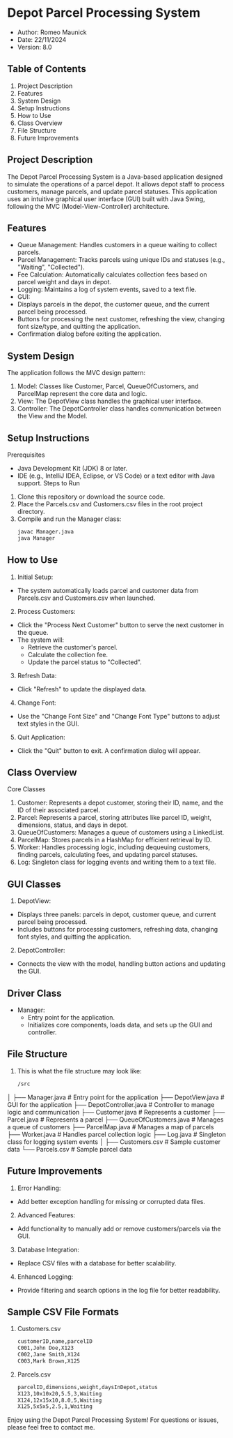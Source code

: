 # Depot Parcel Processing System

- Author: Romeo Maunick
- Date: 22/11/2024
- Version: 8.0

## Table of Contents
1. Project Description
2. Features
3. System Design
4. Setup Instructions
5. How to Use
6. Class Overview
7. File Structure
8. Future Improvements

## Project Description
The Depot Parcel Processing System is a Java-based application designed to simulate the operations of a parcel depot. 
It allows depot staff to process customers, manage parcels, and update parcel statuses. 
This application uses an intuitive graphical user interface (GUI) built with Java Swing, following
the MVC (Model-View-Controller) architecture.

## Features
- Queue Management: Handles customers in a queue waiting to collect parcels.
- Parcel Management: Tracks parcels using unique IDs and statuses (e.g., "Waiting", "Collected").
- Fee Calculation: Automatically calculates collection fees based on parcel weight and days in depot.
- Logging: Maintains a log of system events, saved to a text file.
- GUI:
 - Displays parcels in the depot, the customer queue, and the current parcel being processed.
 - Buttons for processing the next customer, refreshing the view, changing font size/type, and quitting the application.
 - Confirmation dialog before exiting the application.

## System Design
The application follows the MVC design pattern:

1. Model: Classes like Customer, Parcel, QueueOfCustomers, and ParcelMap represent the core data and logic.
2. View: The DepotView class handles the graphical user interface.
3. Controller: The DepotController class handles communication between the View and the Model.

## Setup Instructions
Prerequisites
- Java Development Kit (JDK) 8 or later.
- IDE (e.g., IntelliJ IDEA, Eclipse, or VS Code) or a text editor with Java support.
Steps to Run
1. Clone this repository or download the source code.
2. Place the Parcels.csv and Customers.csv files in the root project directory.
3. Compile and run the Manager class:
   ```bash
   javac Manager.java
   java Manager

## How to Use
1. Initial Setup:
- The system automatically loads parcel and customer data from Parcels.csv and Customers.csv when launched.
2. Process Customers:
- Click the "Process Next Customer" button to serve the next customer in the queue.
- The system will:
  - Retrieve the customer's parcel.
  - Calculate the collection fee.
  - Update the parcel status to "Collected".
3. Refresh Data:
- Click "Refresh" to update the displayed data.
4. Change Font:
- Use the "Change Font Size" and "Change Font Type" buttons to adjust text styles in the GUI.
5. Quit Application:
- Click the "Quit" button to exit. A confirmation dialog will appear.

## Class Overview
Core Classes
1. Customer: Represents a depot customer, storing their ID, name, and the ID of their associated parcel.
2. Parcel: Represents a parcel, storing attributes like parcel ID, weight, dimensions, status, and days in depot.
3. QueueOfCustomers: Manages a queue of customers using a LinkedList.
4. ParcelMap: Stores parcels in a HashMap for efficient retrieval by ID.
5. Worker: Handles processing logic, including dequeuing customers, finding parcels, calculating fees, and updating parcel statuses.
6. Log: Singleton class for logging events and writing them to a text file.

## GUI Classes
1. DepotView:
- Displays three panels: parcels in depot, customer queue, and current parcel being processed.
- Includes buttons for processing customers, refreshing data, changing font styles, and quitting the application.
2. DepotController:
- Connects the view with the model, handling button actions and updating the GUI.
## Driver Class
- Manager:
  - Entry point for the application.
  - Initializes core components, loads data, and sets up the GUI and controller.

## File Structure
1. This is what the file structure may look like:
   ```bash
   /src
  │
  ├── Manager.java           # Entry point for the application
  ├── DepotView.java         # GUI for the application
  ├── DepotController.java   # Controller to manage logic and communication
  ├── Customer.java          # Represents a customer
  ├── Parcel.java            # Represents a parcel
  ├── QueueOfCustomers.java  # Manages a queue of customers
  ├── ParcelMap.java         # Manages a map of parcels
  ├── Worker.java            # Handles parcel collection logic
  ├── Log.java               # Singleton class for logging system events
  │
  ├── Customers.csv          # Sample customer data
  └── Parcels.csv            # Sample parcel data


## Future Improvements
1. Error Handling:
- Add better exception handling for missing or corrupted data files.
2. Advanced Features:
- Add functionality to manually add or remove customers/parcels via the GUI.
3. Database Integration:
- Replace CSV files with a database for better scalability.
4. Enhanced Logging:
- Provide filtering and search options in the log file for better readability.

## Sample CSV File Formats

1. Customers.csv
   ```bash
   customerID,name,parcelID
   C001,John Doe,X123
   C002,Jane Smith,X124
   C003,Mark Brown,X125

2. Parcels.csv
   ```bash
   parcelID,dimensions,weight,daysInDepot,status
   X123,10x10x20,5.5,3,Waiting
   X124,12x15x10,8.0,5,Waiting
   X125,5x5x5,2.5,1,Waiting

Enjoy using the Depot Parcel Processing System! For questions or issues, please feel free to contact me.




























